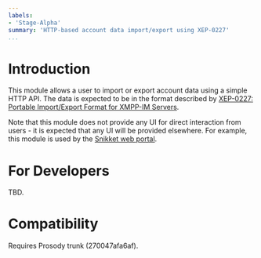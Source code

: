 ```yaml
---
labels:
- 'Stage-Alpha'
summary: 'HTTP-based account data import/export using XEP-0227'
...
```


Introduction
============

This module allows a user to import or export account data using a simple
HTTP API. The data is expected to be in the format described by [XEP-0227:
Portable Import/Export Format for XMPP-IM Servers](https://xmpp.org/extensions/xep-0227.html).

Note that this module does not provide any UI for direct interaction from
users - it is expected that any UI will be provided elsewhere. For example,
this module is used by the [Snikket web portal](https://github.com/snikket-im/snikket-web-portal/).

For Developers
==========

TBD.

Compatibility
=============

Requires Prosody trunk (270047afa6af).
